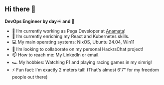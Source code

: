 ## Hi there 👋

<b>DevOps Engineer by day☀️ and 🌙</b>

- 🔭 I’m currently working as Pega Developer at [Anamata](https://www.anamata.nl)!
- 🌱 I’m currently enriching my React and Kubernetes skills.
- 💻 My main operating systems: NixOS, Ubuntu 24.04, Win11
- 👯 I’m looking to collaborate on my personal HackrsChat project!
- 📫 How to reach me: My LinkedIn or email.
- 🏎️ My hobbies: Watching F1 and playing racing games in my simrig! 
- ⚡ Fun fact: I'm exactly 2 meters tall! (That's almost 6'7" for my freedom people out there)

<!--
**Arc891/Arc891** is a ✨ _special_ ✨ repository because its `README.md` (this file) appears on your GitHub profile.

Here are some ideas to get you started:

- 🔭 I’m currently working on ...
- 🌱 I’m currently learning ...
- 👯 I’m looking to collaborate on ...
- 🤔 I’m looking for help with ...
- 💬 Ask me about ...
- 📫 How to reach me: ...
- 😄 Pronouns: ...
- ⚡ Fun fact: ...
-->
